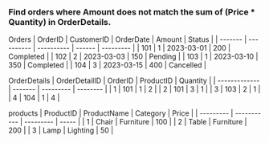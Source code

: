 ### Find orders where Amount does not match the sum of (Price * Quantity) in OrderDetails.

Orders 
| OrderID | CustomerID | OrderDate  | Amount | Status    |
| ------- | ---------- | ---------- | ------ | --------- |
| 101     | 1          | 2023-03-01 | 200    | Completed |
| 102     | 2          | 2023-03-03 | 150    | Pending   |
| 103     | 1          | 2023-03-10 | 350    | Completed |
| 104     | 3          | 2023-03-15 | 400    | Cancelled |

OrderDetails 
| OrderDetailID | OrderID | ProductID | Quantity |
| ------------- | ------- | --------- | -------- |
| 1             | 101     | 1         | 2        |
| 2             | 101     | 3         | 1        |
| 3             | 103     | 2         | 1        |
| 4             | 104     | 1         | 4        |

products
| ProductID | ProductName | Category  | Price |
| --------- | ----------- | --------- | ----- |
| 1         | Chair       | Furniture | 100   |
| 2         | Table       | Furniture | 200   |
| 3         | Lamp        | Lighting  | 50    |

